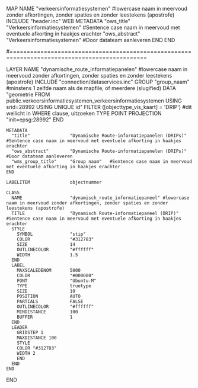 MAP
  NAME                      "verkeersinformatiesystemen" #lowercase naam in meervoud zonder afkortingen, zonder spaties en zonder leestekens (apostrofe)
  INCLUDE                   "header.inc"
  WEB
    METADATA
      "ows_title"           "Verkeersinformatiesystemen" #Sentence case naam in meervoud met eventuele afkorting in haakjes erachter
      "ows_abstract"        "Verkeersinformatiesystemen" #Door datateam aanleveren
    END
  END

  #==============================================================================================

  LAYER
    NAME                    "dynamische_route_informatiepanelen" #lowercase naam in meervoud zonder afkortingen, zonder spaties en zonder leestekens (apostrofe)
    INCLUDE                 "connection/dataservices.inc"
    GROUP                   "group_naam" #minstens 1 zelfde naam als de mapfile, of meerdere (slugified)
    DATA                    "geometrie FROM public.verkeersinformatiesystemen_verkeersinformatiesystemen USING srid=28992 USING UNIQUE id"
    FILTER                  ([objecttype_vis_kaart] = 'DRIP') #dit wellicht in WHERE clause, uitzoeken
    TYPE                    POINT
    PROJECTION
      "init=epsg:28992"
    END

    METADATA
      "title"               "Dynamische Route-informatiepanelen (DRIPs)" #Sentence case naam in meervoud met eventuele afkorting in haakjes erachter
      "ows_abstract"        "Dynamische Route-informatiepanelen (DRIPs)" #Door datateam aanleveren
      "wms_group_title"     "Group naam"   #Sentence case naam in meervoud met eventuele afkorting in haakjes erachter
    END

    LABELITEM               objectnummer

    CLASS
      NAME                  "dynamisch_route_informatiepaneel" #lowercase naam in meervoud zonder afkortingen, zonder spaties en zonder leestekens (apostrofe)
      TITLE                 "Dynamisch Route-informatiepaneel (DRIP)" #Sentence case naam in meervoud met eventuele afkorting in haakjes erachter
      STYLE
        SYMBOL              "stip"
        COLOR               "#312783"
        SIZE                14
        OUTLINECOLOR        "#ffffff"
        WIDTH               1.5
      END
      LABEL
        MAXSCALEDENOM       5000
        COLOR               "#000000"
        FONT                "Ubuntu-M"
        TYPE                truetype
        SIZE                10
        POSITION            AUTO
        PARTIALS            FALSE
        OUTLINECOLOR        "#ffffff"
        MINDISTANCE         100
        BUFFER              1
      END
      LEADER
        GRIDSTEP 1
        MAXDISTANCE 100
        STYLE
        COLOR "#312783"
        WIDTH 2
        END
      END
    END
  END

